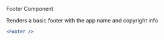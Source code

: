 Footer Component

Renders a basic footer with the app name and copyright info

```jsx
<Footer />
```